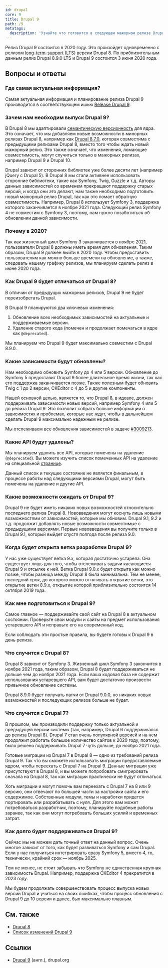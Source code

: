 ```yaml
---
id: drupal
core: 9
title: Drupal 9
path: /9
metatags:
  description: 'Узнайте что готовится в следующем мажорном релизе Drupal, релиз которого планируется 3 июня 2020 г.'
---
```


Релиз Drupal 9 состоится в 2020 году. Это произойдет одновременно с релизом <abbr title="поддержка в течение длительного периода">long-term-support</abbr> (LTS) версии Drupal 8. По приблизительным данным релиз Drupal 8.9.0 LTS и Drupal 9 состоится 3 июня 2020 года.

## Вопросы и ответы

### Где самая актуальная информация?

Самая актуальная информация и планирование релиза Drupal 9 производится в соответствующем ишью [Release Drupal 9](https://www.drupal.org/project/drupal/issues/3007300).

### Зачем нам необходим выпуск Drupal 9?

В Drupal 8 мы адаптировали [семантическую версионность](https://semver.org/) для ядра. Это означает, что мы добавляем новые возможности в минорных релизах Drupal 8, например как [Drupal 8.7.0](../8/releases/release-8.7.0.md), которая совместима с предыдущими релизами Drupal 8, вместо того чтобы ждать новый мажорный релиз. Это также означает, что изменения, ломающие совместимость, могут случиться только в мажорных релизах, например Drupal 9 и Drupal 10.

Drupal зависит от сторонних библиотек уже более десяти лет (например jQuery с Drupal 5). В Drupal 8 мы стали активнее использовать сторонние библиотеки, такие как Symfony, Twig, Guzzle и т.д. Авторы данных зависимостей со временем прекращают поддержку старых версий, и когда они это делают, нам также необходимо подготовить новый мажорный релиз Drupal, так как это ломает обратную совместимость. Например, Drupal 8 использует Symfony 3, поддержка которого заканчивается в ноябре 2021 года. Следующий релиз Symfony 4 не совместим с Symfony 3, поэтому, нам нужно позаботиться об обновлении данной зависимости.

### Почему в 2020?

Так как жизненный цикл Symfony 3 заканчивается в ноябре 2021, пользователи Drupal 8 должны иметь время для обновления. Таким образом, Drupal 9 должен выйти в 2020 году. Чтобы предоставить пользователям как можно больше времени на обновление, а также, следовать нашему графику релизов, мы планируем сделать релиз в июне 2020 года.

### Как Drupal 9 будет отличаться от Drupal 8?

В отличии от предыдущих мажорных релизов, Drupal 9 не будет переизобретать Drupal.

В Drupal 9 планируются два ключевых изменения:

1. Обновление всех необходимых зависимостей на актуальные и поддерживаемые версии.
1. Удаление старого кода (помечен и продолжает помечаться в ядре как `@deprecated`).

Мы планируем что Drupal 9 будет максимально совместим с Drupal 8.9.0.

### Какие зависимости будут обновлены?

Нам необходимо обновить Symfony до 4 или 5 версии. Обновление до Symfony 5 предоставит Drupal 9 более длительное время жизни, так как его поддержка заканчивается позже. Также полезным будет обновить Twig с 1 до 2 версии, CKEditor с 4 до 5 и другие компоненты.

Нашей основной целью, является то, что Drupal 8, в идеале, должен поддерживать зависимости новых версий, например Symfony 4 или 5 до релиза Drupal 9. Это позволит собрать больше информации о зависимостях и проблемах, которые нас ждут, чтобы в дальнейшем сделать Drupal 9 максимально надежным не релизе.

Мы отслеживаем все обновления зависимостей в задаче [#3009213](https://www.drupal.org/project/drupal/issues/3009213).

### Какие API будут удалены?

Мы планируем удалить все API, которые помечены на удаление (`@deprecated`). Вы можете изучить список помеченных API на удаление на специальной [странице](https://api.drupal.org/api/drupal/deprecated).

Данный список и текущее состояние не является финальным, в процессе работы над следующими версиями Drupal, могут быть помечены на удаление и другие API.

### Какие возможности ожидать от Drupal 9?

Drupal 9 не будет иметь никаких новых возможностей относительно последнего релиза Drupal 8. Нововведения могут коснуть лишь новыми возможностями от зависимостей, которые мы обновим. Drupal 9.1, 9.2 и т.д. продолжит добавлять новые возможности совместимые с предыдущими версиями. Первые нововведения вы получите только в Drupal 9.1, который выйдет спустя полгода после релиза 9.0.

### Когда будет открыта ветка разработки Drupal 9?

У нас уже существует ветка 9.x, которая достаточно устарела. Она существует лишь для того, чтобы отслеживать задачи касающиеся Drupal 9 и отсылке к ней. Ветка Drupal 9.0.x будет открыта как можно позже, чтобы разница между Drupal 8 была минимальна. Тем не менее, последний срок, до которого можно оттягивать открытие ветки, это открытие ветки 8.9.x, открытие которой приблизительно состоится 14 октября 2019 года.

### Как мне подготовиться к Drupal 9?

Самое главное — поддерживайте свой сайт на Drupal 8 в актуальном состоянии. Проверьте свои модули и сайты на предмет использования устаревшего API и исправьте его на современный код.

Если соблюдать эти простые правила, вы будете готовы к Drupal 9 в день релиза.

### Что случится с Drupal 8?

Drupal 8 зависит от Symfony 3. Жизненный цикл Symfony 3 закончится в ноябре 2021 года, таким образом, Drupal 8 будет поддерживаться не дольше чем до ноября 2021 года. Если ваша кодовая база не содержит использования устаревшего API, вам будет достаточно произвести привычное обновление системы.

Drupal 8.9.0 будет получать патчи от Drupal 9.0.0, но никаких новых возможностей и последующих релизов больше не будет.

### Что случится с Drupal 7?

В прошлом, мы производили поддержку только актуальной и предыдущей версии системы (так, например, Drupal 6 поддерживался до релиза Drupal 8). Drupal 7 стал очень популярной версией и на нем продолжит работать большое количество сайтов к 2020 году, поэтому, было решено поддерживать Drupal 7 чуть дольше, до ноября 2021 года.

Готовые миграции из Drupal 7 в Drupal 8 — одно из требований релиза Drupal 9. Так что вы сможете использовать миграции предоставляемые ядром, чтобы переехать с Drupal 7 на Drupal 9. Данные миграции уже присутствуют в Drupal 8, и вы можете попробовать смигрировать сначала на Drupal 8, так как миграции практически не будут отличаться.

Хоть миграции и могут помочь вам переехать с Drupal 7 на 8 или 9 версию, они отвечают по большей части за настройки сайта и его содержимое. Собственные модули, темы и наработки придется портировать или разрабатывать с нуля. Для этого вам может потребоваться разработчик, поэтому, планируйте подобные работы заранее, так как они могут потребовать больших усилий и временных затрат.

### Как долго будет поддерживаться Drupal 9?

Сейчас мы не можем дать точный ответ на данный вопрос. Очень многое зависит от того, как будет развиваться Symfony и сам Drupal. Если у нас получиться интегрировать сразу Symfony 5, вместо 4, то, технически, крайний срок — ноябрь 2025.

Тем не менее, не стоит забывать что Symfony не единственная крупная зависимость Drupal. Например, поддержка CKEditor 4 прекратится в 2023 году.

Мы будем продолжать совершенствовать процесс выпуска новых версий Drupal и учиться на своих ошибках, чтобы процесс обновления с Drupal 9 до 10 версии и далее, был максимально плавным.

## См. также

- [Drupal 8](../8/drupal-8.md)
- [Список изменений Drupal 9](releases/releases.md)

## Ссылки

- [Drupal 9](https://www.drupal.org/documentation/9) (англ.), drupal.org